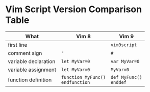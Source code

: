 # Vim Script Version Comparison Table

| What                 | Vim 8                                         | Vim 9                                  |
|----------------------|-----------------------------------------------|----------------------------------------|
| first line           |                                               | `vim9script`                           |
| comment sign         | `"`                                           | `#`                                    |
| variable declaration | `let MyVar=0`                                 | `var MyVar=0`                          |
| variable assignment  | `let MyVar=0`                                 | `MyVar=0`                              |
| function definition  | <code>function MyFunc()<br>endfunction</code> | <code>def MyFunc()<br>enddef</code>    |
